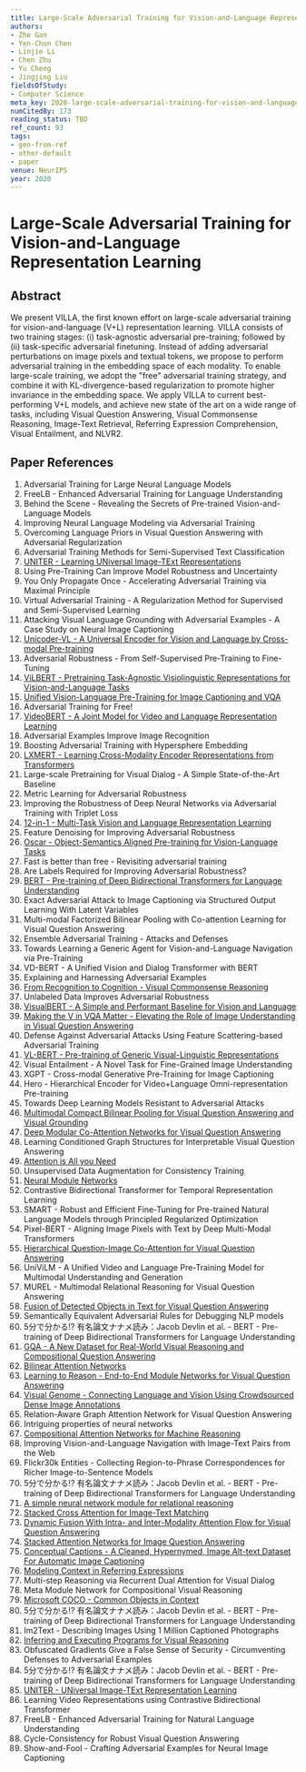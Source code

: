 ```yaml
---
title: Large-Scale Adversarial Training for Vision-and-Language Representation Learning
authors:
- Zhe Gan
- Yen-Chun Chen
- Linjie Li
- Chen Zhu
- Yu Cheng
- Jingjing Liu
fieldsOfStudy:
- Computer Science
meta_key: 2020-large-scale-adversarial-training-for-vision-and-language-representation-learning
numCitedBy: 173
reading_status: TBD
ref_count: 93
tags:
- gen-from-ref
- other-default
- paper
venue: NeurIPS
year: 2020
---
```


# Large-Scale Adversarial Training for Vision-and-Language Representation Learning

## Abstract

We present VILLA, the first known effort on large-scale adversarial training for vision-and-language (V+L) representation learning. VILLA consists of two training stages: (i) task-agnostic adversarial pre-training; followed by (ii) task-specific adversarial finetuning. Instead of adding adversarial perturbations on image pixels and textual tokens, we propose to perform adversarial training in the embedding space of each modality. To enable large-scale training, we adopt the "free" adversarial training strategy, and combine it with KL-divergence-based regularization to promote higher invariance in the embedding space. We apply VILLA to current best-performing V+L models, and achieve new state of the art on a wide range of tasks, including Visual Question Answering, Visual Commonsense Reasoning, Image-Text Retrieval, Referring Expression Comprehension, Visual Entailment, and NLVR2.

## Paper References

1. Adversarial Training for Large Neural Language Models
2. FreeLB - Enhanced Adversarial Training for Language Understanding
3. Behind the Scene - Revealing the Secrets of Pre-trained Vision-and-Language Models
4. Improving Neural Language Modeling via Adversarial Training
5. Overcoming Language Priors in Visual Question Answering with Adversarial Regularization
6. Adversarial Training Methods for Semi-Supervised Text Classification
7. [UNITER - Learning UNiversal Image-TExt Representations](2019-uniter-learning-universal-image-text-representations)
8. Using Pre-Training Can Improve Model Robustness and Uncertainty
9. You Only Propagate Once - Accelerating Adversarial Training via Maximal Principle
10. Virtual Adversarial Training - A Regularization Method for Supervised and Semi-Supervised Learning
11. Attacking Visual Language Grounding with Adversarial Examples - A Case Study on Neural Image Captioning
12. [Unicoder-VL - A Universal Encoder for Vision and Language by Cross-modal Pre-training](2020-unicoder-vl-a-universal-encoder-for-vision-and-language-by-cross-modal-pre-training)
13. Adversarial Robustness - From Self-Supervised Pre-Training to Fine-Tuning
14. [ViLBERT - Pretraining Task-Agnostic Visiolinguistic Representations for Vision-and-Language Tasks](2019-vilbert-pretraining-task-agnostic-visiolinguistic-representations-for-vision-and-language-tasks)
15. [Unified Vision-Language Pre-Training for Image Captioning and VQA](2020-unified-vision-language-pre-training-for-image-captioning-and-vqa)
16. Adversarial Training for Free!
17. [VideoBERT - A Joint Model for Video and Language Representation Learning](2019-videobert-a-joint-model-for-video-and-language-representation-learning)
18. Adversarial Examples Improve Image Recognition
19. Boosting Adversarial Training with Hypersphere Embedding
20. [LXMERT - Learning Cross-Modality Encoder Representations from Transformers](2019-lxmert-learning-cross-modality-encoder-representations-from-transformers)
21. Large-scale Pretraining for Visual Dialog - A Simple State-of-the-Art Baseline
22. Metric Learning for Adversarial Robustness
23. Improving the Robustness of Deep Neural Networks via Adversarial Training with Triplet Loss
24. [12-in-1 - Multi-Task Vision and Language Representation Learning](2020-12-in-1-multi-task-vision-and-language-representation-learning)
25. Feature Denoising for Improving Adversarial Robustness
26. [Oscar - Object-Semantics Aligned Pre-training for Vision-Language Tasks](2020-oscar-object-semantics-aligned-pre-training-for-vision-language-tasks)
27. Fast is better than free - Revisiting adversarial training
28. Are Labels Required for Improving Adversarial Robustness?
29. [BERT - Pre-training of Deep Bidirectional Transformers for Language Understanding](2019-bert.md)
30. Exact Adversarial Attack to Image Captioning via Structured Output Learning With Latent Variables
31. Multi-modal Factorized Bilinear Pooling with Co-attention Learning for Visual Question Answering
32. Ensemble Adversarial Training - Attacks and Defenses
33. Towards Learning a Generic Agent for Vision-and-Language Navigation via Pre-Training
34. VD-BERT - A Unified Vision and Dialog Transformer with BERT
35. Explaining and Harnessing Adversarial Examples
36. [From Recognition to Cognition - Visual Commonsense Reasoning](2019-from-recognition-to-cognition-visual-commonsense-reasoning)
37. Unlabeled Data Improves Adversarial Robustness
38. [VisualBERT - A Simple and Performant Baseline for Vision and Language](2019-visualbert-a-simple-and-performant-baseline-for-vision-and-language)
39. [Making the V in VQA Matter - Elevating the Role of Image Understanding in Visual Question Answering](2017-making-the-v-in-vqa-matter-elevating-the-role-of-image-understanding-in-visual-question-answering)
40. Defense Against Adversarial Attacks Using Feature Scattering-based Adversarial Training
41. [VL-BERT - Pre-training of Generic Visual-Linguistic Representations](2020-vl-bert-pre-training-of-generic-visual-linguistic-representations)
42. Visual Entailment - A Novel Task for Fine-Grained Image Understanding
43. XGPT - Cross-modal Generative Pre-Training for Image Captioning
44. Hero - Hierarchical Encoder for Video+Language Omni-representation Pre-training
45. Towards Deep Learning Models Resistant to Adversarial Attacks
46. [Multimodal Compact Bilinear Pooling for Visual Question Answering and Visual Grounding](2016-multimodal-compact-bilinear-pooling-for-visual-question-answering-and-visual-grounding)
47. [Deep Modular Co-Attention Networks for Visual Question Answering](2019-deep-modular-co-attention-networks-for-visual-question-answering)
48. Learning Conditioned Graph Structures for Interpretable Visual Question Answering
49. [Attention is All you Need](2017-attention-is-all-you-need.md)
50. Unsupervised Data Augmentation for Consistency Training
51. [Neural Module Networks](2016-neural-module-networks)
52. Contrastive Bidirectional Transformer for Temporal Representation Learning
53. SMART - Robust and Efficient Fine-Tuning for Pre-trained Natural Language Models through Principled Regularized Optimization
54. Pixel-BERT - Aligning Image Pixels with Text by Deep Multi-Modal Transformers
55. [Hierarchical Question-Image Co-Attention for Visual Question Answering](2016-hierarchical-question-image-co-attention-for-visual-question-answering)
56. UniViLM - A Unified Video and Language Pre-Training Model for Multimodal Understanding and Generation
57. MUREL - Multimodal Relational Reasoning for Visual Question Answering
58. [Fusion of Detected Objects in Text for Visual Question Answering](2019-fusion-of-detected-objects-in-text-for-visual-question-answering)
59. Semantically Equivalent Adversarial Rules for Debugging NLP models
60. 5分で分かる!? 有名論文ナナメ読み：Jacob Devlin et al. - BERT - Pre-training of Deep Bidirectional Transformers for Language Understanding
61. [GQA - A New Dataset for Real-World Visual Reasoning and Compositional Question Answering](2019-gqa-a-new-dataset-for-real-world-visual-reasoning-and-compositional-question-answering)
62. [Bilinear Attention Networks](2018-bilinear-attention-networks)
63. [Learning to Reason - End-to-End Module Networks for Visual Question Answering](2017-learning-to-reason-end-to-end-module-networks-for-visual-question-answering)
64. [Visual Genome - Connecting Language and Vision Using Crowdsourced Dense Image Annotations](2016-visual-genome-connecting-language-and-vision-using-crowdsourced-dense-image-annotations)
65. Relation-Aware Graph Attention Network for Visual Question Answering
66. Intriguing properties of neural networks
67. [Compositional Attention Networks for Machine Reasoning](2018-compositional-attention-networks-for-machine-reasoning)
68. Improving Vision-and-Language Navigation with Image-Text Pairs from the Web
69. Flickr30k Entities - Collecting Region-to-Phrase Correspondences for Richer Image-to-Sentence Models
70. 5分で分かる!? 有名論文ナナメ読み：Jacob Devlin et al. - BERT - Pre-training of Deep Bidirectional Transformers for Language Understanding
71. [A simple neural network module for relational reasoning](2017-a-simple-neural-network-module-for-relational-reasoning)
72. [Stacked Cross Attention for Image-Text Matching](2018-stacked-cross-attention-for-image-text-matching)
73. [Dynamic Fusion With Intra- and Inter-Modality Attention Flow for Visual Question Answering](2019-dynamic-fusion-with-intra-and-inter-modality-attention-flow-for-visual-question-answering)
74. [Stacked Attention Networks for Image Question Answering](2016-stacked-attention-networks-for-image-question-answering)
75. [Conceptual Captions - A Cleaned, Hypernymed, Image Alt-text Dataset For Automatic Image Captioning](2018-conceptual-captions-a-cleaned-hypernymed-image-alt-text-dataset-for-automatic-image-captioning)
76. [Modeling Context in Referring Expressions](2016-modeling-context-in-referring-expressions)
77. Multi-step Reasoning via Recurrent Dual Attention for Visual Dialog
78. Meta Module Network for Compositional Visual Reasoning
79. [Microsoft COCO - Common Objects in Context](2014-microsoft-coco-common-objects-in-context)
80. 5分で分かる!? 有名論文ナナメ読み：Jacob Devlin et al. - BERT - Pre-training of Deep Bidirectional Transformers for Language Understanding
81. Im2Text - Describing Images Using 1 Million Captioned Photographs
82. [Inferring and Executing Programs for Visual Reasoning](2017-inferring-and-executing-programs-for-visual-reasoning)
83. Obfuscated Gradients Give a False Sense of Security - Circumventing Defenses to Adversarial Examples
84. 5分で分かる!? 有名論文ナナメ読み：Jacob Devlin et al. - BERT - Pre-training of Deep Bidirectional Transformers for Language Understanding
85. [UNITER - UNiversal Image-TExt Representation Learning](2020-uniter-universal-image-text-representation-learning)
86. Learning Video Representations using Contrastive Bidirectional Transformer
87. FreeLB - Enhanced Adversarial Training for Natural Language Understanding
88. Cycle-Consistency for Robust Visual Question Answering
89. Show-and-Fool - Crafting Adversarial Examples for Neural Image Captioning
